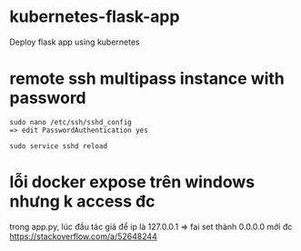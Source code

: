 # kubernetes-flask-app
Deploy flask app using kubernetes


# remote ssh multipass instance with password

```
sudo nano /etc/ssh/sshd_config
=> edit PasswordAuthentication yes

sudo service sshd reload
```


# lỗi docker expose trên windows nhưng k access đc
trong app.py, lúc đầu tác giả để ip là 127.0.0.1 => fai set thành 0.0.0.0 mới đc
https://stackoverflow.com/a/52648244